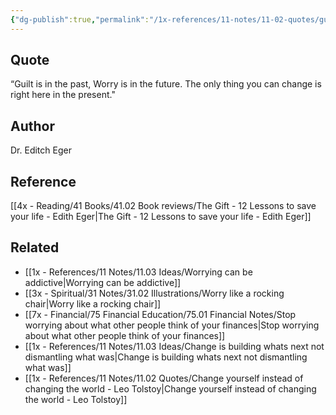 ```yaml
---
{"dg-publish":true,"permalink":"/1x-references/11-notes/11-02-quotes/guilt-is-in-the-past-worry-is-in-the-future-the-only-thing-you-can-change-is-right-here-in-the-present-dr-edith-eger/","title":"Guilt is in the past, worry is in the future. The only thing you can change is right here in the present - Dr Edith Eger"}
---
```



## Quote
“Guilt is in the past, Worry is in the future. The only thing you can change is right here in the present."

## Author
Dr. Editch Eger

## Reference
[[4x - Reading/41 Books/41.02 Book reviews/The Gift - 12 Lessons to save your life - Edith Eger\|The Gift - 12 Lessons to save your life - Edith Eger]]

## Related
- [[1x - References/11 Notes/11.03 Ideas/Worrying can be addictive\|Worrying can be addictive]]
- [[3x - Spiritual/31 Notes/31.02 Illustrations/Worry like a rocking chair\|Worry like a rocking chair]]
- [[7x - Financial/75 Financial Education/75.01 Financial Notes/Stop worrying about what other people think of your finances\|Stop worrying about what other people think of your finances]]
- [[1x - References/11 Notes/11.03 Ideas/Change is building whats next not dismantling what was\|Change is building whats next not dismantling what was]]
- [[1x - References/11 Notes/11.02 Quotes/Change yourself instead of changing the world - Leo Tolstoy\|Change yourself instead of changing the world - Leo Tolstoy]]